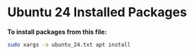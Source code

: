 # Ubuntu 24 Installed Packages

**To install packages from this file:**

```bash
sudo xargs -a ubuntu_24.txt apt install
```
